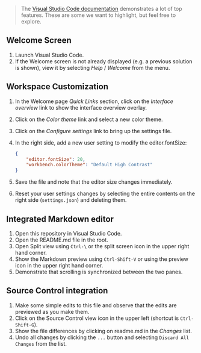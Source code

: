  > The [Visual Studio Code documentation](https://code.visualstudio.com/docs/getstarted/) demonstrates a lot of top features. These are some we want to highlight, but feel free to explore.
 
 ## Welcome Screen
 
1. Launch Visual Studio Code.
1. If the Welcome screen is not already displayed (e.g. a previous solution is shown), view it by selecting *Help* / *Welcome* from the menu.

## Workspace Customization

1. In the Welcome page *Quick Links* section, click on the *Interface overview* link to show the interface overview overlay.
1. Click on the *Color theme* link and select a new color theme.
1. Click on the *Configure settings* link to bring up the settings file.
1. In the right side, add a new user setting to modify the editor.fontSize:

    ```json
    {
        "editor.fontSize": 20,
        "workbench.colorTheme": "Default High Contrast"
    }
    ```
    
 1. Save the file and note that the editor size changes immediately.
 1. Reset your user settings changes by selecting the entire contents on the right side (`settings.json`) and deleting them.
 
 ## Integrated Markdown editor

 1. Open this repository in Visual Studio Code.
 1. Open the README.md file in the root.
 1. Open Split view using `Ctrl-\` or the split screen icon in the upper right hand corner.
 1. Show the Markdown preview using `Ctrl-Shift-V` or using the preview icon in the upper right hand corner.
 1. Demonstrate that scrolling is synchronized between the two panes.
 
 ## Source Control integration

1. Make some simple edits to this file and observe that the edits are previewed as you make them.
1. Click on the Source Control view icon in the upper left (shortcut is `Ctrl-Shift-G`).
1. Show the file differences by clicking on readme.md in the *Changes* list.
1. Undo all changes by clicking the `...` button and selecting `Discard All Changes` from the list.